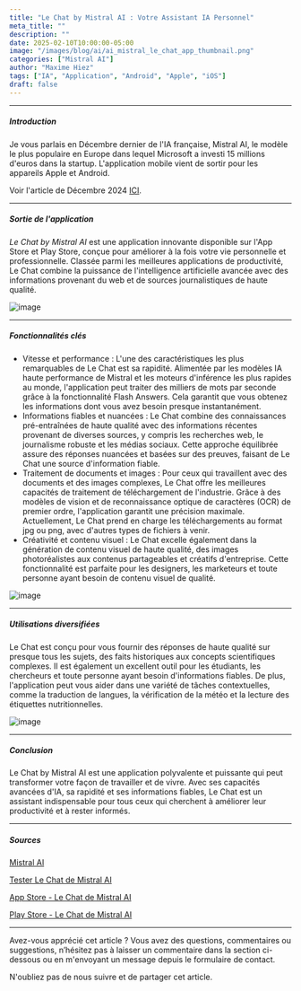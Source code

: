 ```yaml
---
title: "Le Chat by Mistral AI : Votre Assistant IA Personnel"
meta_title: ""
description: ""
date: 2025-02-10T10:00:00-05:00
image: "/images/blog/ai/ai_mistral_le_chat_app_thumbnail.png"
categories: ["Mistral AI"]
author: "Maxime Hiez"
tags: ["IA", "Application", "Android", "Apple", "iOS"]
draft: false
---
```

---

##### Introduction
Je vous parlais en Décembre dernier de l'IA française, Mistral AI, le modèle le plus populaire en Europe dans lequel Microsoft a investi 15 millions d'euros dans la startup. L'application mobile vient de sortir pour les appareils Apple et Android.

Voir l'article de Décembre 2024 [ICI](https://maxime.hiez.ca/blog/2024-12-15-ai-mistral-introducing-mistral-large-2411).

---

##### Sortie de l'application
*Le Chat by Mistral AI* est une application innovante disponible sur l'App Store et Play Store, conçue pour améliorer à la fois votre vie personnelle et professionnelle. Classée parmi les meilleures applications de productivité, Le Chat combine la puissance de l'intelligence artificielle avancée avec des informations provenant du web et de sources journalistiques de haute qualité.

![image](/images/blog/ai/ai_mistral_le_chat_app_001.png)

---

##### Fonctionnalités clés
- Vitesse et performance : L'une des caractéristiques les plus remarquables de Le Chat est sa rapidité. Alimentée par les modèles IA haute performance de Mistral et les moteurs d'inférence les plus rapides au monde, l'application peut traiter des milliers de mots par seconde grâce à la fonctionnalité Flash Answers. Cela garantit que vous obtenez les informations dont vous avez besoin presque instantanément.
- Informations fiables et nuancées : Le Chat combine des connaissances pré-entraînées de haute qualité avec des informations récentes provenant de diverses sources, y compris les recherches web, le journalisme robuste et les médias sociaux. Cette approche équilibrée assure des réponses nuancées et basées sur des preuves, faisant de Le Chat une source d'information fiable.
- Traitement de documents et images : Pour ceux qui travaillent avec des documents et des images complexes, Le Chat offre les meilleures capacités de traitement de téléchargement de l'industrie. Grâce à des modèles de vision et de reconnaissance optique de caractères (OCR) de premier ordre, l'application garantit une précision maximale. Actuellement, Le Chat prend en charge les téléchargements au format jpg ou png, avec d'autres types de fichiers à venir.
- Créativité et contenu visuel : Le Chat excelle également dans la génération de contenu visuel de haute qualité, des images photoréalistes aux contenus partageables et créatifs d'entreprise. Cette fonctionnalité est parfaite pour les designers, les marketeurs et toute personne ayant besoin de contenu visuel de qualité.

![image](/images/blog/ai/ai_mistral_le_chat_app_002.png)

---

##### Utilisations diversifiées
Le Chat est conçu pour vous fournir des réponses de haute qualité sur presque tous les sujets, des faits historiques aux concepts scientifiques complexes. Il est également un excellent outil pour les étudiants, les chercheurs et toute personne ayant besoin d'informations fiables. De plus, l'application peut vous aider dans une variété de tâches contextuelles, comme la traduction de langues, la vérification de la météo et la lecture des étiquettes nutritionnelles.

![image](/images/blog/ai/ai_mistral_introducing_large_2411_001.png)

---

##### Conclusion
Le Chat by Mistral AI est une application polyvalente et puissante qui peut transformer votre façon de travailler et de vivre. Avec ses capacités avancées d'IA, sa rapidité et ses informations fiables, Le Chat est un assistant indispensable pour tous ceux qui cherchent à améliorer leur productivité et à rester informés.

---

##### Sources
[Mistral AI](https://mistral.ai/en)

[Tester Le Chat de Mistral AI](https://chat.mistral.ai/chat)

[App Store - Le Chat de Mistral AI](https://apps.apple.com/us/app/le-chat-by-mistral-ai/id6740410176)

[Play Store - Le Chat de Mistral AI](https://play.google.com/store/apps/details?id=ai.mistral.chat)

---


Avez-vous apprécié cet article ? Vous avez des questions, commentaires ou suggestions, n’hésitez pas à laisser un commentaire dans la section ci-dessous ou en m'envoyant un message depuis le formulaire de contact.

N'oubliez pas de nous suivre et de partager cet article.